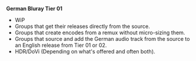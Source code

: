 <!-- markdownlint-disable MD041-->
**German Bluray Tier 01**<br>

- WiP
- Groups that get their releases directly from the source.
- Groups that create encodes from a remux without micro-sizing them.
- Groups that source and add the German audio track from the source to an English release from Tier 01 or 02.
- HDR/DoVi (Depending on what's offered and often both).
<!-- markdownlint-enable MD041-->
